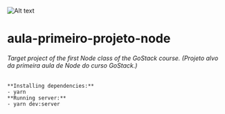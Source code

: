 ![Alt text](https://github.com/diegoMasin/maximumtech/blob/master/assets/img/logo-colorida.png)

# aula-primeiro-projeto-node
###### Target project of the first Node class of the GoStack course. (Projeto alvo da primeira aula de Node do curso GoStack.)
```
**Installing dependencies:**
- yarn
**Running server:**
- yarn dev:server
```
